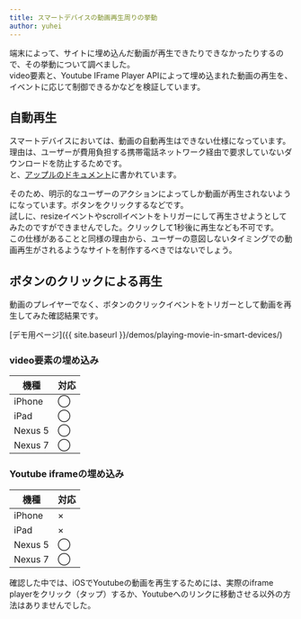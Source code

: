 ```yaml
---
title: スマートデバイスの動画再生周りの挙動
author: yuhei
---
```

端末によって、サイトに埋め込んだ動画が再生できたりできなかったりするので、その挙動について調べました。  
video要素と、Youtube IFrame Player APIによって埋め込まれた動画の再生を、イベントに応じて制御できるかなどを検証しています。

<!-- more -->

## 自動再生

スマートデバイスにおいては、動画の自動再生はできない仕様になっています。  
理由は、ユーザーが費用負担する携帯電話ネットワーク経由で要求していないダウンロードを防止するためです。  
と、[アップルのドキュメント](https://developer.apple.com/library/safari/documentation/AudioVideo/Conceptual/Using_HTML5_Audio_Video/AudioandVideoTagBasics/AudioandVideoTagBasics.html)に書かれています。

そのため、明示的なユーザーのアクションによってしか動画が再生されないようになっています。ボタンをクリックするなどです。  
試しに、resizeイベントやscrollイベントをトリガーにして再生させようとしてみたのですができませんでした。クリックして1秒後に再生なども不可です。  
この仕様があることと同様の理由から、ユーザーの意図しないタイミングでの動画再生がされるようなサイトを制作するべきではないでしょう。

## ボタンのクリックによる再生

動画のプレイヤーでなく、ボタンのクリックイベントをトリガーとして動画を再生してみた確認結果です。

[デモ用ページ]({{ site.baseurl }}/demos/playing-movie-in-smart-devices/)

### video要素の埋め込み

| 機種    | 対応 |
|---------|------|
| iPhone  | ◯    |
| iPad    | ◯    |
| Nexus 5 | ◯    |
| Nexus 7 | ◯    |

### Youtube iframeの埋め込み

| 機種    | 対応 |
|---------|------|
| iPhone  | ×    |
| iPad    | ×    |
| Nexus 5 | ◯    |
| Nexus 7 | ◯    |

確認した中では、iOSでYoutubeの動画を再生するためには、実際のiframe playerをクリック（タップ）するか、Youtubeへのリンクに移動させる以外の方法はありませんでした。
